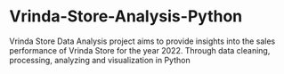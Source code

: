 # Vrinda-Store-Analysis-Python

Vrinda Store Data Analysis project aims to provide insights into the sales performance of Vrinda Store for the year 2022. Through data cleaning, processing, analyzing and visualization in Python
